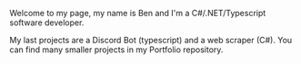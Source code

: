 Welcome to my page, my name is Ben and I'm a C#/.NET/Typescript software developer.

My last projects are a Discord Bot (typescript) and a web scraper (C#).
You can find many smaller projects in my Portfolio repository.
